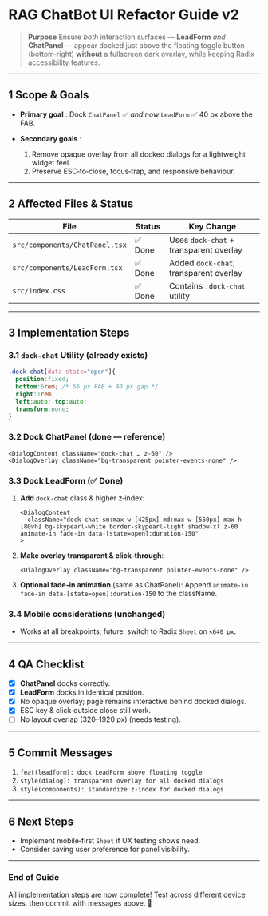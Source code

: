 # RAG ChatBot UI Refactor Guide v2

> **Purpose**  Ensure *both* interaction surfaces — **LeadForm** *and* **ChatPanel** — appear docked just above the floating toggle button (bottom‑right) **without** a fullscreen dark overlay, while keeping Radix accessibility features.

---

## 1 Scope & Goals

* **Primary goal** : Dock `ChatPanel` ✅ *and now* `LeadForm` ✅ 40 px above the FAB.
* **Secondary goals** :

  1. Remove opaque overlay from all docked dialogs for a lightweight widget feel.
  2. Preserve ESC‑to‑close, focus‑trap, and responsive behaviour.

---

## 2 Affected Files & Status

| File                           | Status       | Key Change                             |
| ------------------------------ | ------------ | -------------------------------------- |
| `src/components/ChatPanel.tsx` | ✅ Done       | Uses `dock-chat` + transparent overlay |
| `src/components/LeadForm.tsx`  | ✅ Done      | Added `dock-chat`, transparent overlay |
| `src/index.css`                | ✅ Done       | Contains `.dock-chat` utility          |

---

## 3 Implementation Steps

### 3.1 `dock-chat` Utility (already exists)

```css
.dock-chat[data-state="open"]{
  position:fixed;
  bottom:6rem; /* 56 px FAB + 40 px gap */
  right:1rem;
  left:auto; top:auto;
  transform:none;
}
```

### 3.2 Dock **ChatPanel** (done — reference)

```tsx
<DialogContent className="dock-chat … z-60" />
<DialogOverlay className="bg-transparent pointer-events-none" />
```

### 3.3 Dock **LeadForm** (✅ Done)

1. **Add** `dock-chat` class & higher z‑index:

   ```tsx
   <DialogContent
     className="dock-chat sm:max-w-[425px] md:max-w-[550px] max-h-[80vh] bg-skypearl-white border-skypearl-light shadow-xl z-60 animate-in fade-in data-[state=open]:duration-150"
   >
   ```
2. **Make overlay transparent & click‑through**:

    ```tsx
    <DialogOverlay className="bg-transparent pointer-events-none" />
    ```
3. **Optional fade‑in animation** (same as ChatPanel):
   Append `animate-in fade-in data-[state=open]:duration-150` to the className.

### 3.4 Mobile considerations (unchanged)

* Works at all breakpoints; future: switch to Radix `Sheet` on `<640 px`.

---

## 4 QA Checklist

* [x] **ChatPanel** docks correctly.
* [x] **LeadForm** docks in identical position.
* [x] No opaque overlay; page remains interactive behind docked dialogs.
* [x] ESC key & click‑outside close still work.
* [ ] No layout overlap (320–1920 px) (needs testing).

---

## 5 Commit Messages

1. `feat(leadform): dock LeadForm above floating toggle`
2. `style(dialog): transparent overlay for all docked dialogs`
3. `style(components): standardize z-index for docked dialogs`

---

## 6 Next Steps

* Implement mobile‑first `Sheet` if UX testing shows need.
* Consider saving user preference for panel visibility.

---

### End of Guide

All implementation steps are now complete! Test across different device sizes, then commit with messages above. 🚀
